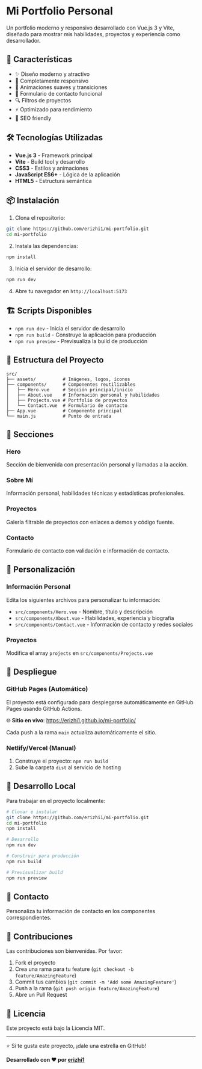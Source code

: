# Mi Portfolio Personal

Un portfolio moderno y responsivo desarrollado con Vue.js 3 y Vite, diseñado para mostrar mis habilidades, proyectos y experiencia como desarrollador.

## 🚀 Características

- ✨ Diseño moderno y atractivo
- 📱 Completamente responsivo
- 🎨 Animaciones suaves y transiciones
- 📧 Formulario de contacto funcional
- 🔍 Filtros de proyectos
- ⚡ Optimizado para rendimiento
- 🎯 SEO friendly

## 🛠️ Tecnologías Utilizadas

- **Vue.js 3** - Framework principal
- **Vite** - Build tool y desarrollo
- **CSS3** - Estilos y animaciones
- **JavaScript ES6+** - Lógica de la aplicación
- **HTML5** - Estructura semántica

## 📦 Instalación

1. Clona el repositorio:
```bash
git clone https://github.com/erizhi1/mi-portfolio.git
cd mi-portfolio
```

2. Instala las dependencias:
```bash
npm install
```

3. Inicia el servidor de desarrollo:
```bash
npm run dev
```

4. Abre tu navegador en `http://localhost:5173`

## 🏗️ Scripts Disponibles

- `npm run dev` - Inicia el servidor de desarrollo
- `npm run build` - Construye la aplicación para producción
- `npm run preview` - Previsualiza la build de producción

## 📁 Estructura del Proyecto

```
src/
├── assets/          # Imágenes, logos, íconos
├── components/      # Componentes reutilizables
│   ├── Hero.vue     # Sección principal/inicio
│   ├── About.vue    # Información personal y habilidades
│   ├── Projects.vue # Portfolio de proyectos
│   └── Contact.vue  # Formulario de contacto
├── App.vue          # Componente principal
└── main.js          # Punto de entrada
```

## 🎨 Secciones

### Hero
Sección de bienvenida con presentación personal y llamadas a la acción.

### Sobre Mí
Información personal, habilidades técnicas y estadísticas profesionales.

### Proyectos
Galería filtrable de proyectos con enlaces a demos y código fuente.

### Contacto
Formulario de contacto con validación e información de contacto.

## 🔧 Personalización

### Información Personal
Edita los siguientes archivos para personalizar tu información:

- `src/components/Hero.vue` - Nombre, título y descripción
- `src/components/About.vue` - Habilidades, experiencia y biografía
- `src/components/Contact.vue` - Información de contacto y redes sociales

### Proyectos
Modifica el array `projects` en `src/components/Projects.vue`

## 🚀 Despliegue

### GitHub Pages (Automático)
El proyecto está configurado para desplegarse automáticamente en GitHub Pages usando GitHub Actions.

🌐 **Sitio en vivo**: https://erizhi1.github.io/mi-portfolio/

Cada push a la rama `main` actualiza automáticamente el sitio.

### Netlify/Vercel (Manual)
1. Construye el proyecto: `npm run build`
2. Sube la carpeta `dist` al servicio de hosting

## 🔧 Desarrollo Local

Para trabajar en el proyecto localmente:

```bash
# Clonar e instalar
git clone https://github.com/erizhi1/mi-portfolio.git
cd mi-portfolio
npm install

# Desarrollo
npm run dev

# Construir para producción
npm run build

# Previsualizar build
npm run preview
```

## 📧 Contacto

Personaliza tu información de contacto en los componentes correspondientes.

## 🤝 Contribuciones

Las contribuciones son bienvenidas. Por favor:

1. Fork el proyecto
2. Crea una rama para tu feature (`git checkout -b feature/AmazingFeature`)
3. Commit tus cambios (`git commit -m 'Add some AmazingFeature'`)
4. Push a la rama (`git push origin feature/AmazingFeature`)
5. Abre un Pull Request

## 📄 Licencia

Este proyecto está bajo la Licencia MIT.

---

⭐ Si te gusta este proyecto, ¡dale una estrella en GitHub!

**Desarrollado con ❤️ por [erizhi1](https://github.com/erizhi1)**
